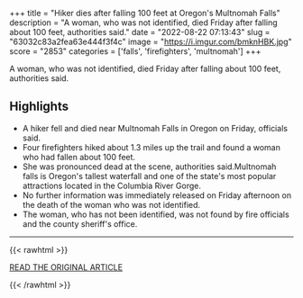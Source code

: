 +++
title = "Hiker dies after falling 100 feet at Oregon's Multnomah Falls"
description = "A woman, who was not identified, died Friday after falling about 100 feet, authorities said."
date = "2022-08-22 07:13:43"
slug = "63032c83a2fea63e444f3f4c"
image = "https://i.imgur.com/bmknHBK.jpg"
score = "2853"
categories = ['falls', 'firefighters', 'multnomah']
+++

A woman, who was not identified, died Friday after falling about 100 feet, authorities said.

## Highlights

- A hiker fell and died near Multnomah Falls in Oregon on Friday, officials said.
- Four firefighters hiked about 1.3 miles up the trail and found a woman who had fallen about 100 feet.
- She was pronounced dead at the scene, authorities said.Multnomah falls is Oregon's tallest waterfall and one of the state's most popular attractions located in the Columbia River Gorge.
- No further information was immediately released on Friday afternoon on the death of the woman who was not identified.
- The woman, who has not been identified, was not found by fire officials and the county sheriff's office.

---

{{< rawhtml >}}
  <p class="article-category">
    <a target="_blank" href="https://www.cbsnews.com/news/oregon-multnomah-falls-hiker-dead-after-fall/">READ THE ORIGINAL ARTICLE</a>
  </p>
{{< /rawhtml >}}
